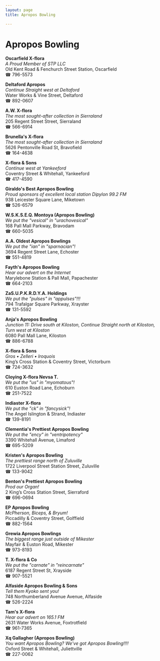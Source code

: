 ```yaml
---
layout: page 
title: Apropos Bowling

---
```



# Apropos Bowling


 **Oscarfield X-flora**  
_A Proud Member of STP LLC_  
Old Kent Road & Fenchurch Street Station, Oscarfield  
☎ 796-5573

**Deltaford Apropos**  
_Continue Straight west at Deltaford_  
Water Works & Vine Street, Deltaford  
☎ 892-0607

**A.W. X-flora**  
_The most sought-after collection in Sierraland_  
205 Regent Street Street, Sierraland  
☎ 566-6914

**Brunella's X-flora**  
_The most sought-after collection in Sierraland_  
5626 Pentonville Road St, Bravofield  
☎ 164-4638

**X-flora & Sons**  
_Continue west at Yankeeford_  
Coventry Street & Whitehall, Yankeeford  
☎ 417-4590

**Giraldo's Best Apropos Bowling**  
_Proud sponsors of excellent local station Dipylon 99.2 FM_  
938 Leicester Square Lane, Miketown  
☎ 526-6579

**W.S.K.S.E.Q. Montoya (Apropos Bowling)**  
_We put the "vesical" in "urachovesical"_  
168 Pall Mall Parkway, Bravodam  
☎ 660-5035

**A.A. Oldest Apropos Bowlings**  
_We put the "ian" in "sparnacian"!_  
3694 Regent Street Lane, Echoster  
☎ 551-4819

**Fayth's Apropos Bowling**  
_Hear our advert on the Internet_  
Marylebone Station & Pall Mall, Papachester  
☎ 664-2103

**ZaS.U.P.K.R.D.Y.A. Holdings**  
_We put the "pulses" in "appulses"!!!_  
794 Trafalgar Square Parkway, Xrayster  
☎ 131-5592

**Anja's Apropos Bowling**  
_Junction 11: Drive south at Kiloston, Continue Straight north at Kiloston, Turn west at Kiloston_  
6080 Pall Mall Lane, Kiloston  
☎ 886-6788

**X-flora & Sons**  
_Gros • Zelleri • Iroquois_  
King’s Cross Station & Coventry Street, Victorburn  
☎ 724-3632

**Cloying X-flora Nevsa T.**  
_We put the "us" in "myomatous"!_  
610 Euston Road Lane, Echoburn  
☎ 251-7522

**Indiaster X-flora**  
_We put the "ck" in "fancysick"!_  
The Angel Islington & Strand, Indiaster  
☎ 139-8191

**Clementia's Prettiest Apropos Bowling**  
_We put the "ency" in "ventripotency"_  
3390 Whitehall Avenue, Limaford  
☎ 695-5209

**Kristen's Apropos Bowling**  
_The prettiest range north of Zuluville_  
1722 Liverpool Street Station Street, Zuluville  
☎ 133-9042

**Benton's Prettiest Apropos Bowling**  
_Prod our Organ!_  
2 King’s Cross Station Street, Sierraford  
☎ 696-0694

**EP Apropos Bowling**  
_McPherson, Biceps, & Bryum!_  
Piccadilly & Coventry Street, Golffield  
☎ 882-1564

**Grewia Apropos Bowlings**  
_The biggest range just outside of Mikester_  
Mayfair & Euston Road, Mikester  
☎ 973-8193

**T. X-flora & Co**  
_We put the "carnate" in "reincarnate"_  
6187 Regent Street St, Xrayside  
☎ 907-5521

**Alfaside Apropos Bowling & Sons**  
_Tell them Kyoko sent you!_  
748 Northumberland Avenue Avenue, Alfaside  
☎ 526-2224

**Tam's X-flora**  
_Hear our advert on 165.1 FM_  
2631 Water Works Avenue, Foxtrotfield  
☎ 961-7365

**Xq Gallagher (Apropos Bowling)**  
_You want Apropos Bowling? We've got Apropos Bowling!!!!_  
Oxford Street & Whitehall, Juliettville  
☎ 227-0062

